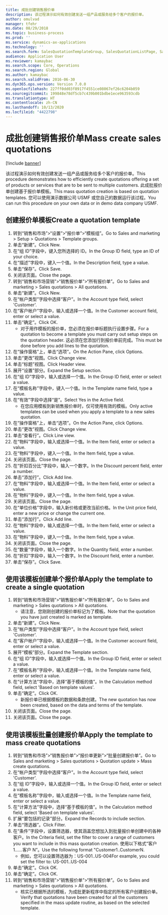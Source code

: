 ```yaml
---
title: 成批创建销售报价单
description: 该过程演示如何有效创建发送一组产品或服务给多个客户的报价单。
author: omulvad
manager: tfehr
ms.date: 08/29/2018
ms.topic: business-process
ms.prod: ''
ms.service: dynamics-ax-applications
ms.technology: ''
ms.search.form: SalesQuotationTemplateGroup, SalesQuotationListPage, SalesCreateQuotation, SalesQuotationTable, SysQueryForm, SalesQuickQuote
audience: Application User
ms.reviewer: kamaybac
ms.search.scope: Core, Operations
ms.search.region: Global
ms.author: kamaybac
ms.search.validFrom: 2016-06-30
ms.dyn365.ops.version: Version 7.0.0
ms.openlocfilehash: 227ff0dd03f8917f4551ce08067ef26c6204b059
ms.sourcegitcommit: 199848e78df5cb7c439b001bdbe1ece963593cdb
ms.translationtype: HT
ms.contentlocale: zh-CN
ms.lasthandoff: 10/13/2020
ms.locfileid: "4422798"
---
```

# <a name="mass-create-sales-quotations"></a><span data-ttu-id="a8b07-103">成批创建销售报价单</span><span class="sxs-lookup"><span data-stu-id="a8b07-103">Mass create sales quotations</span></span>

[!include [banner](../../includes/banner.md)]

<span data-ttu-id="a8b07-104">该过程演示如何有效创建发送一组产品或服务给多个客户的报价单。</span><span class="sxs-lookup"><span data-stu-id="a8b07-104">This procedure demonstrates how to efficiently create quotations offering a set of products or services that are to be sent to multiple customers.</span></span> <span data-ttu-id="a8b07-105">此成批报价单创建基于报价单模板。</span><span class="sxs-lookup"><span data-stu-id="a8b07-105">This mass quotation creation is based on quotation templates.</span></span> <span data-ttu-id="a8b07-106">您可以使用演示数据公司 USMF 或您自己的数据运行该过程。</span><span class="sxs-lookup"><span data-stu-id="a8b07-106">You can run this procedure on your own data or in demo data company USMF.</span></span>


## <a name="create-a-quotation-template"></a><span data-ttu-id="a8b07-107">创建报价单模板</span><span class="sxs-lookup"><span data-stu-id="a8b07-107">Create a quotation template</span></span>
1. <span data-ttu-id="a8b07-108">转到“销售和市场”>“设置”>“报价单”>“模板组”。</span><span class="sxs-lookup"><span data-stu-id="a8b07-108">Go to Sales and marketing > Setup > Quotations > Template groups.</span></span>
2. <span data-ttu-id="a8b07-109">单击“新建”。</span><span class="sxs-lookup"><span data-stu-id="a8b07-109">Click New.</span></span>
3. <span data-ttu-id="a8b07-110">在“组 ID”字段中，键入您所选择的 ID。</span><span class="sxs-lookup"><span data-stu-id="a8b07-110">In the Group ID field, type an ID of your choice.</span></span>
4. <span data-ttu-id="a8b07-111">在“描述”字段中，键入一个值。</span><span class="sxs-lookup"><span data-stu-id="a8b07-111">In the Description field, type a value.</span></span>
5. <span data-ttu-id="a8b07-112">单击“保存”。</span><span class="sxs-lookup"><span data-stu-id="a8b07-112">Click Save.</span></span>
6. <span data-ttu-id="a8b07-113">关闭该页面。</span><span class="sxs-lookup"><span data-stu-id="a8b07-113">Close the page.</span></span>
7. <span data-ttu-id="a8b07-114">转到“销售和市场营销”>“销售报价单”>“所有报价单”。</span><span class="sxs-lookup"><span data-stu-id="a8b07-114">Go to Sales and marketing > Sales quotations > All quotations.</span></span>
8. <span data-ttu-id="a8b07-115">单击“新建”。</span><span class="sxs-lookup"><span data-stu-id="a8b07-115">Click New.</span></span>
9. <span data-ttu-id="a8b07-116">在“帐户类型”字段中选择“客户”。</span><span class="sxs-lookup"><span data-stu-id="a8b07-116">In the Account type field, select 'Customer'.</span></span>
10. <span data-ttu-id="a8b07-117">在“客户帐户”字段中，输入或选择一个值。</span><span class="sxs-lookup"><span data-stu-id="a8b07-117">In the Customer account field, enter or select a value.</span></span>
11. <span data-ttu-id="a8b07-118">单击“确定”。</span><span class="sxs-lookup"><span data-stu-id="a8b07-118">Click OK.</span></span>
    * <span data-ttu-id="a8b07-119">对于用作模板的报价单，您必须在报价单标题执行设置步骤。</span><span class="sxs-lookup"><span data-stu-id="a8b07-119">For a quotation to become a template you must carry out  setup steps on the quotation header.</span></span> <span data-ttu-id="a8b07-120">这必须在您添加行到报价单前完成。</span><span class="sxs-lookup"><span data-stu-id="a8b07-120">This must be done before you add lines to the quotation.</span></span>   
12. <span data-ttu-id="a8b07-121">在“操作窗格”上，单击“选项”。</span><span class="sxs-lookup"><span data-stu-id="a8b07-121">On the Action Pane, click Options.</span></span>
13. <span data-ttu-id="a8b07-122">单击“更改”视图。</span><span class="sxs-lookup"><span data-stu-id="a8b07-122">Click Change view.</span></span>
14. <span data-ttu-id="a8b07-123">单击“标题”视图。</span><span class="sxs-lookup"><span data-stu-id="a8b07-123">Click Header view.</span></span>
15. <span data-ttu-id="a8b07-124">展开“设置”部分。</span><span class="sxs-lookup"><span data-stu-id="a8b07-124">Expand the Setup section.</span></span>
16. <span data-ttu-id="a8b07-125">在“组 ID”字段中，输入或选择一个值。</span><span class="sxs-lookup"><span data-stu-id="a8b07-125">In the Group ID field, enter or select a value.</span></span>
17. <span data-ttu-id="a8b07-126">在“模板名称”字段中，键入一个值。</span><span class="sxs-lookup"><span data-stu-id="a8b07-126">In the Template name field, type a value.</span></span>
18. <span data-ttu-id="a8b07-127">在“有效”字段中选择“是”。</span><span class="sxs-lookup"><span data-stu-id="a8b07-127">Select Yes in the Active field.</span></span>
    * <span data-ttu-id="a8b07-128">在您应用模板到新销售报价单时，仅可使用有效的模板。</span><span class="sxs-lookup"><span data-stu-id="a8b07-128">Only active templates can be used when you apply a template to a new sales quotation.</span></span>  
19. <span data-ttu-id="a8b07-129">在“操作窗格”上，单击“选项”。</span><span class="sxs-lookup"><span data-stu-id="a8b07-129">On the Action Pane, click Options.</span></span>
20. <span data-ttu-id="a8b07-130">单击“更改”视图。</span><span class="sxs-lookup"><span data-stu-id="a8b07-130">Click Change view.</span></span>
21. <span data-ttu-id="a8b07-131">单击“查看行”。</span><span class="sxs-lookup"><span data-stu-id="a8b07-131">Click Line view.</span></span>
22. <span data-ttu-id="a8b07-132">在“物料”字段中，输入或选择一个值。</span><span class="sxs-lookup"><span data-stu-id="a8b07-132">In the Item field, enter or select a value.</span></span>
23. <span data-ttu-id="a8b07-133">在“物料”字段中，键入一个值。</span><span class="sxs-lookup"><span data-stu-id="a8b07-133">In the Item field, type a value.</span></span>
24. <span data-ttu-id="a8b07-134">关闭该页面。</span><span class="sxs-lookup"><span data-stu-id="a8b07-134">Close the page.</span></span>
25. <span data-ttu-id="a8b07-135">在“折扣百分比”字段中，输入一个数字。</span><span class="sxs-lookup"><span data-stu-id="a8b07-135">In the Discount percent field, enter a number.</span></span>
26. <span data-ttu-id="a8b07-136">单击“添加行”。</span><span class="sxs-lookup"><span data-stu-id="a8b07-136">Click Add line.</span></span>
27. <span data-ttu-id="a8b07-137">在“物料”字段中，输入或选择一个值。</span><span class="sxs-lookup"><span data-stu-id="a8b07-137">In the Item field, enter or select a value.</span></span>
28. <span data-ttu-id="a8b07-138">在“物料”字段中，键入一个值。</span><span class="sxs-lookup"><span data-stu-id="a8b07-138">In the Item field, type a value.</span></span>
29. <span data-ttu-id="a8b07-139">关闭该页面。</span><span class="sxs-lookup"><span data-stu-id="a8b07-139">Close the page.</span></span>
30. <span data-ttu-id="a8b07-140">在“单位价格”字段中，输入新价格或更改当前价格。</span><span class="sxs-lookup"><span data-stu-id="a8b07-140">In the Unit price field, enter a new price or change the current one.</span></span>
31. <span data-ttu-id="a8b07-141">单击“添加行”。</span><span class="sxs-lookup"><span data-stu-id="a8b07-141">Click Add line.</span></span>
32. <span data-ttu-id="a8b07-142">在“物料”字段中，输入或选择一个值。</span><span class="sxs-lookup"><span data-stu-id="a8b07-142">In the Item field, enter or select a value.</span></span>
33. <span data-ttu-id="a8b07-143">在“物料”字段中，键入一个值。</span><span class="sxs-lookup"><span data-stu-id="a8b07-143">In the Item field, type a value.</span></span>
34. <span data-ttu-id="a8b07-144">关闭该页面。</span><span class="sxs-lookup"><span data-stu-id="a8b07-144">Close the page.</span></span>
35. <span data-ttu-id="a8b07-145">在“数量”字段中，输入一个数字。</span><span class="sxs-lookup"><span data-stu-id="a8b07-145">In the Quantity field, enter a number.</span></span>
36. <span data-ttu-id="a8b07-146">在“折扣”字段中，输入一个数字。</span><span class="sxs-lookup"><span data-stu-id="a8b07-146">In the Discount field, enter a number.</span></span>
37. <span data-ttu-id="a8b07-147">单击“保存”。</span><span class="sxs-lookup"><span data-stu-id="a8b07-147">Click Save.</span></span>

## <a name="apply-the-template-to-create-a-single-quotation"></a><span data-ttu-id="a8b07-148">使用该模板创建单个报价单</span><span class="sxs-lookup"><span data-stu-id="a8b07-148">Apply the template to create a single quotation</span></span>
1. <span data-ttu-id="a8b07-149">转到“销售和市场营销”>“销售报价单”>“所有报价单”。</span><span class="sxs-lookup"><span data-stu-id="a8b07-149">Go to Sales and marketing > Sales quotations > All quotations.</span></span>
    * <span data-ttu-id="a8b07-150">请注意，您刚刚创建的报价单标记为了模板。</span><span class="sxs-lookup"><span data-stu-id="a8b07-150">Note that the quotation you have just created is marked as template.</span></span>  
2. <span data-ttu-id="a8b07-151">单击“新建”。</span><span class="sxs-lookup"><span data-stu-id="a8b07-151">Click New.</span></span>
3. <span data-ttu-id="a8b07-152">在“帐户类型”字段中选择“客户”。</span><span class="sxs-lookup"><span data-stu-id="a8b07-152">In the Account type field, select 'Customer'.</span></span>
4. <span data-ttu-id="a8b07-153">在“客户帐户”字段中，输入或选择一个值。</span><span class="sxs-lookup"><span data-stu-id="a8b07-153">In the Customer account field, enter or select a value.</span></span>
5. <span data-ttu-id="a8b07-154">展开“模板”部分。</span><span class="sxs-lookup"><span data-stu-id="a8b07-154">Expand the Template section.</span></span>
6. <span data-ttu-id="a8b07-155">在“组 ID”字段中，输入或选择一个值。</span><span class="sxs-lookup"><span data-stu-id="a8b07-155">In the Group ID field, enter or select a value.</span></span>
7. <span data-ttu-id="a8b07-156">在“模板名称”字段中，输入或选择一个值。</span><span class="sxs-lookup"><span data-stu-id="a8b07-156">In the Template name field, enter or select a value.</span></span>
8. <span data-ttu-id="a8b07-157">在“计算方法”字段中，选择“基于模板的值”。</span><span class="sxs-lookup"><span data-stu-id="a8b07-157">In the Calculation method field, select 'Based on template values'.</span></span>
9. <span data-ttu-id="a8b07-158">单击“确定”。</span><span class="sxs-lookup"><span data-stu-id="a8b07-158">Click OK.</span></span>
    * <span data-ttu-id="a8b07-159">新报价单已根据模板的数据和条款创建。</span><span class="sxs-lookup"><span data-stu-id="a8b07-159">The new quotation has now been created, based on the data and terms of the template.</span></span>  
10. <span data-ttu-id="a8b07-160">关闭该页面。</span><span class="sxs-lookup"><span data-stu-id="a8b07-160">Close the page.</span></span>
11. <span data-ttu-id="a8b07-161">关闭该页面。</span><span class="sxs-lookup"><span data-stu-id="a8b07-161">Close the page.</span></span>

## <a name="apply-the-template-to-mass-create-quotations"></a><span data-ttu-id="a8b07-162">使用该模板批量创建报价单</span><span class="sxs-lookup"><span data-stu-id="a8b07-162">Apply the template to mass create quotations</span></span>
1. <span data-ttu-id="a8b07-163">转到“销售和市场”>“销售报价单”>“报价单更新”>“批量创建报价单”。</span><span class="sxs-lookup"><span data-stu-id="a8b07-163">Go to Sales and marketing > Sales quotations > Quotation update > Mass create quotations.</span></span>
2. <span data-ttu-id="a8b07-164">在“帐户类型”字段中选择“客户”。</span><span class="sxs-lookup"><span data-stu-id="a8b07-164">In the Account type field, select 'Customer'.</span></span>
3. <span data-ttu-id="a8b07-165">在“组 ID”字段中，输入或选择一个值。</span><span class="sxs-lookup"><span data-stu-id="a8b07-165">In the Group ID field, enter or select a value.</span></span>
4. <span data-ttu-id="a8b07-166">在“模板名称”字段中，输入或选择一个值。</span><span class="sxs-lookup"><span data-stu-id="a8b07-166">In the Template name field, enter or select a value.</span></span>
5. <span data-ttu-id="a8b07-167">在“计算方法”字段中，选择“基于模板的值”。</span><span class="sxs-lookup"><span data-stu-id="a8b07-167">In the Calculation method field, select 'Based on template values'.</span></span>
6. <span data-ttu-id="a8b07-168">扩展“要包括的记录”部分。</span><span class="sxs-lookup"><span data-stu-id="a8b07-168">Expand the Records to include section.</span></span>
7. <span data-ttu-id="a8b07-169">单击“筛选器”。</span><span class="sxs-lookup"><span data-stu-id="a8b07-169">Click Filter.</span></span>
8. <span data-ttu-id="a8b07-170">在“条件”字段中，设置筛选器，使其涵盖您想加入到批量报价单创建中的各种客户。</span><span class="sxs-lookup"><span data-stu-id="a8b07-170">In the Criteria field, set the filter to cover a range of customers you want to include in this mass quotation creation.</span></span> <span data-ttu-id="a8b07-171">使用以下格式“客户 1……客户 N”。</span><span class="sxs-lookup"><span data-stu-id="a8b07-171">Use the following format "Customer1..CustomerN.</span></span>
    * <span data-ttu-id="a8b07-172">例如，您可以设置筛选器为：US-001..US-004</span><span class="sxs-lookup"><span data-stu-id="a8b07-172">For example, you could set the filter to: US-001..US-004</span></span>  
9. <span data-ttu-id="a8b07-173">单击“确定”。</span><span class="sxs-lookup"><span data-stu-id="a8b07-173">Click OK.</span></span>
10. <span data-ttu-id="a8b07-174">单击“确定”。</span><span class="sxs-lookup"><span data-stu-id="a8b07-174">Click OK.</span></span>
11. <span data-ttu-id="a8b07-175">转到“销售和市场营销”>“销售报价单”>“所有报价单”。</span><span class="sxs-lookup"><span data-stu-id="a8b07-175">Go to Sales and marketing > Sales quotations > All quotations.</span></span>
    * <span data-ttu-id="a8b07-176">核实已根据所选的模板，为成批更新程序中指定的所有客户创建报价单。</span><span class="sxs-lookup"><span data-stu-id="a8b07-176">Verify that quotations have been created for all the customers specified in the mass update routine, as based on the selected template.</span></span>  


